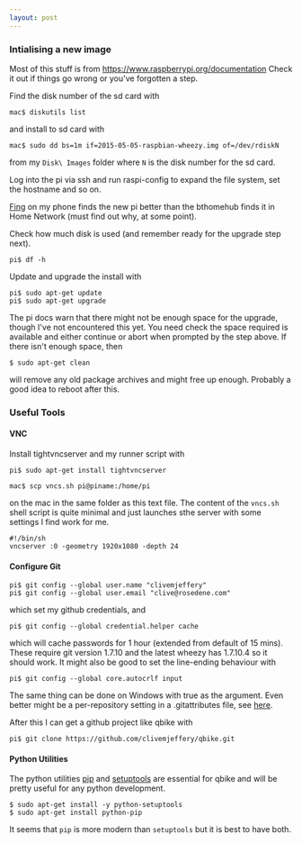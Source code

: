 ```yaml
---
layout: post
---
```

### Intialising a new image

Most of this stuff is from <https://www.raspberrypi.org/documentation>
Check it out if things go wrong or you've forgotten a step.

Find the disk number of the sd card with

~~~
mac$ diskutils list
~~~

and install to sd card with

~~~
mac$ sudo dd bs=1m if=2015-05-05-raspbian-wheezy.img of=/dev/rdiskN
~~~

from my `Disk\ Images` folder where `N` is the disk number for the sd card.

Log into the pi via ssh and run raspi-config to expand the file system,
set the hostname and so on.

[Fing](https://play.google.com/store/apps/details?id=com.overlook.android.fing&hl=en) on my phone finds the new pi better than the bthomehub finds it in Home Network (must find out why, at some point).

Check how much disk is used (and remember ready for the upgrade step next).

~~~
pi$ df -h
~~~

Update and upgrade the install with

~~~
pi$ sudo apt-get update
pi$ sudo apt-get upgrade
~~~

The pi docs warn that there might not be enough space for the upgrade, though I've not encountered this yet. You need check the space required is available and either continue or abort when prompted by the step above. If there isn't enough space, then

~~~
$ sudo apt-get clean
~~~

will remove any old package archives and might free up enough. Probably a good idea to reboot after this.

### Useful Tools

#### VNC

Install tightvncserver and my runner script with

~~~
pi$ sudo apt-get install tightvncserver
~~~

~~~
mac$ scp vncs.sh pi@piname:/home/pi
~~~

on the mac in the same folder as this text file. The content of the `vncs.sh` shell script is quite minimal and just launches sthe server with some settings I find work for me.

~~~
#!/bin/sh
vncserver :0 -geometry 1920x1080 -depth 24
~~~

#### Configure Git

~~~
pi$ git config --global user.name "clivemjeffery"
pi$ git config --global user.email "clive@rosedene.com"
~~~

which set my github credentials, and

~~~
pi$ git config --global credential.helper cache
~~~

which will cache passwords for 1 hour (extended from default of 15 mins). These require git version 1.7.10 and the latest wheezy has 1.7.10.4 so it should work. It might also be good to set the line-ending behaviour with

~~~
pi$ git config --global core.autocrlf input
~~~

The same thing can be done on Windows with true as the argument. Even better might be a per-repository setting in a .gitattributes file, see [here](https://help.github.com/articles/dealing-with-line-endings).

After this I can get a github project like qbike with

~~~
pi$ git clone https://github.com/clivemjeffery/qbike.git
~~~

#### Python Utilities

The python utilities [pip](https://pip.pypa.io/en/stable/) and [setuptools](https://pypi.python.org/pypi/setuptools) are essential for qbike and will be pretty useful for any python development.

~~~
$ sudo apt-get install -y python-setuptools
$ sudo apt-get install python-pip
~~~

It seems that `pip` is more modern than `setuptools` but it is best to have both. 